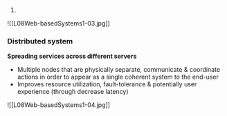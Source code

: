 1. 
![[L08Web-basedSystems1-03.jpg]]
### Distributed system
**Spreading services across different servers**
- Multiple nodes that are physically separate, communicate & coordinate actions in order to appear as a single coherent system to the end-user
- Improves resource utilization, fault-tolerance & potentially user experience (through decrease latency)

![[L08Web-basedSystems1-04.jpg]]

 